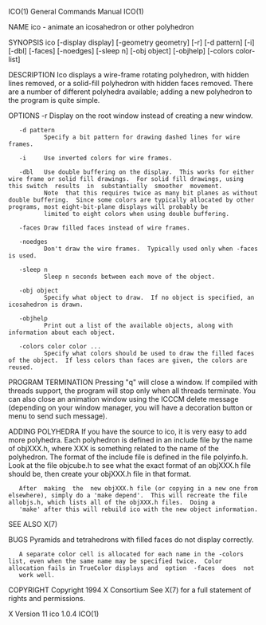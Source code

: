 ICO(1)                                                                                   General Commands Manual                                                                                   ICO(1)

NAME
       ico - animate an icosahedron or other polyhedron

SYNOPSIS
       ico [-display display] [-geometry geometry] [-r] [-d pattern] [-i] [-dbl] [-faces] [-noedges] [-sleep n] [-obj object] [-objhelp] [-colors color-list]

DESCRIPTION
       Ico displays a wire-frame rotating polyhedron, with hidden lines removed, or a solid-fill polyhedron with hidden faces removed.  There are a number of different polyhedra available; adding a new
       polyhedron to the program is quite simple.

OPTIONS
       -r     Display on the root window instead of creating a new window.

       -d pattern
              Specify a bit pattern for drawing dashed lines for wire frames.

       -i     Use inverted colors for wire frames.

       -dbl   Use double buffering on the display.  This works for either wire frame or solid fill drawings.  For solid fill drawings, using this switch  results  in  substantially  smoother  movement.
              Note  that this requires twice as many bit planes as without double buffering.  Since some colors are typically allocated by other programs, most eight-bit-plane displays will probably be
              limited to eight colors when using double buffering.

       -faces Draw filled faces instead of wire frames.

       -noedges
              Don't draw the wire frames.  Typically used only when -faces is used.

       -sleep n
              Sleep n seconds between each move of the object.

       -obj object
              Specify what object to draw.  If no object is specified, an icosahedron is drawn.

       -objhelp
              Print out a list of the available objects, along with information about each object.

       -colors color color ...
              Specify what colors should be used to draw the filled faces of the object.  If less colors than faces are given, the colors are reused.

PROGRAM TERMINATION
       Pressing "q" will close a window. If compiled with threads support, the program will stop only when all threads terminate. You can also close an animation window using the ICCCM  delete  message
       (depending on your window manager, you will have a decoration button or menu to send such message).

ADDING POLYHEDRA
       If  you  have  the source to ico, it is very easy to add more polyhedra.  Each polyhedron is defined in an include file by the name of objXXX.h, where XXX is something related to the name of the
       polyhedron.  The format of the include file is defined in the file polyinfo.h.  Look at the file objcube.h to see what the exact format of an objXXX.h file should be, then create  your  objXXX.h
       file in that format.

       After  making  the  new objXXX.h file (or copying in a new one from elsewhere), simply do a 'make depend'.  This will recreate the file allobjs.h, which lists all of the objXXX.h files.  Doing a
       'make' after this will rebuild ico with the new object information.

SEE ALSO
       X(7)

BUGS
       Pyramids and tetrahedrons with filled faces do not display correctly.

       A separate color cell is allocated for each name in the -colors list, even when the same name may be specified twice.  Color allocation fails in TrueColor displays and  option  -faces  does  not
       work well.

COPYRIGHT
       Copyright 1994 X Consortium
       See X(7) for a full statement of rights and permissions.

X Version 11                                                                                    ico 1.0.4                                                                                          ICO(1)
